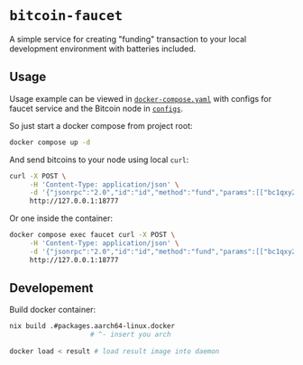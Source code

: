 # `bitcoin-faucet`

A simple service for creating "funding" transaction to your local development
environment with batteries included.

## Usage

Usage example can be viewed in [`docker-compose.yaml`](./docker-compose.yaml)
with configs for faucet service and the Bitcoin node in [`configs`](./configs).

So just start a docker compose from project root:

```sh
docker compose up -d
```

And send bitcoins to your node using local `curl`:

```sh
curl -X POST \
     -H 'Content-Type: application/json' \
     -d '{"jsonrpc":"2.0","id":"id","method":"fund","params":[["bc1qxy2kgdygjrsqtzq2n0yrf2493p83kkfjhx0wlh", 100000000]]}' \
     http://127.0.0.1:18777
```


Or one inside the container:

```sh
docker compose exec faucet curl -X POST \
     -H 'Content-Type: application/json' \
     -d '{"jsonrpc":"2.0","id":"id","method":"fund","params":[["bc1qxy2kgdygjrsqtzq2n0yrf2493p83kkfjhx0wlh", 100000]]}' \
     http://127.0.0.1:18777
```


## Developement

Build docker container:

```sh
nix build .#packages.aarch64-linux.docker
                    # ^- insert you arch
                    
docker load < result # load result image into daemon
```
